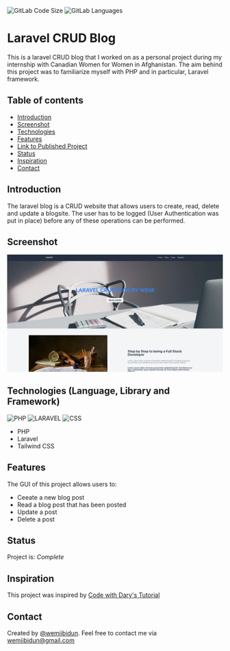 ![GitLab Code Size](https://img.shields.io/github/languages/code-size/wemiibidun/github_profile_finder)
![GitLab Languages](https://img.shields.io/github/languages/count/wemiibidun/github_profile_finder)




# Laravel CRUD Blog
This is a laravel CRUD blog that I worked on as a personal project during my internship with Canadian Women for Women in Afghanistan. The aim behind this project was to familiarize myself with PHP and in particular, Laravel framework. 


## Table of contents
* [Introduction](#introduction)
* [Screenshot](#screenshot)
* [Technologies](#technologies-language-library-and-framework)
* [Features](#features)
* [Link to Published Project](#link-to-published-project)
* [Status](#status)
* [Inspiration](#inspiration)
* [Contact](#contact)


## Introduction
The laravel blog is a CRUD website that allows users to create, read, delete and update a blogsite. The user has to be logged (User Authentication was put in place) before any of these operations can be performed. 

## Screenshot
![Sample image](https://github.com/wemiibidun/laravel_blog/blob/main/laravel_CRUD.png)

## Technologies (Language, Library and Framework)
![PHP](https://img.shields.io/badge/PHP-777BB4?style=for-the-badge&logo=php&logoColor=white)
![LARAVEL](https://img.shields.io/badge/LARAVEL-239120?&style=for-the-badge&logo=laravel3&logoColor=white)
![CSS](https://img.shields.io/badge/Tailwind_CSS-20232A?style=for-the-badge&logo=tailwind-css&logoColor=61DAFB)

* PHP
* Laravel
* Tailwind CSS

## Features
The GUI of this project allows users to:
* Ceeate a new blog post
* Read a blog post that has been posted
* Update a post
* Delete a post

## Status
Project is: _Complete_

## Inspiration
This project was inspired by [Code with Dary's Tutorial](https://www.youtube.com/watch?v=HKJDLXsTr8A)

## Contact
Created by [@wemiibidun](https://twitter.com/wemiibidun/). Feel free to contact me via wemiibidun@gmail.com
